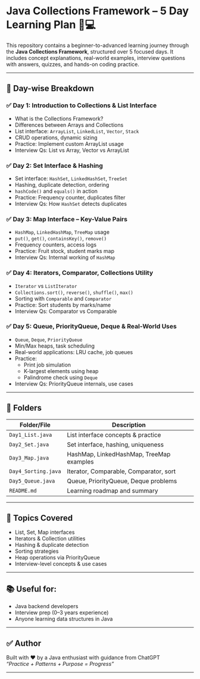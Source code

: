 # Java Collections Framework – 5 Day Learning Plan 🧠💻

This repository contains a beginner-to-advanced learning journey through the **Java Collections Framework**, structured over 5 focused days. It includes concept explanations, real-world examples, interview questions with answers, quizzes, and hands-on coding practice.

---

## 📅 Day-wise Breakdown

### ✅ **Day 1: Introduction to Collections & List Interface**
- What is the Collections Framework?
- Differences between Arrays and Collections
- List interface: `ArrayList`, `LinkedList`, `Vector`, `Stack`
- CRUD operations, dynamic sizing
- Practice: Implement custom ArrayList usage
- Interview Qs: List vs Array, Vector vs ArrayList

### ✅ **Day 2: Set Interface & Hashing**
- Set interface: `HashSet`, `LinkedHashSet`, `TreeSet`
- Hashing, duplicate detection, ordering
- `hashCode()` and `equals()` in action
- Practice: Frequency counter, duplicates filter
- Interview Qs: How `HashSet` detects duplicates

### ✅ **Day 3: Map Interface – Key-Value Pairs**
- `HashMap`, `LinkedHashMap`, `TreeMap` usage
- `put()`, `get()`, `containsKey()`, `remove()`
- Frequency counters, access logs
- Practice: Fruit stock, student marks map
- Interview Qs: Internal working of `HashMap`

### ✅ **Day 4: Iterators, Comparator, Collections Utility**
- `Iterator` vs `ListIterator`
- `Collections.sort()`, `reverse()`, `shuffle()`, `max()`
- Sorting with `Comparable` and `Comparator`
- Practice: Sort students by marks/name
- Interview Qs: Comparator vs Comparable

### ✅ **Day 5: Queue, PriorityQueue, Deque & Real-World Uses**
- `Queue`, `Deque`, `PriorityQueue`
- Min/Max heaps, task scheduling
- Real-world applications: LRU cache, job queues
- Practice:
  - Print job simulation
  - K-largest elements using heap
  - Palindrome check using `Deque`
- Interview Qs: PriorityQueue internals, use cases

---

## 📁 Folders

| Folder/File         | Description                                |
|---------------------|--------------------------------------------|
| `Day1_List.java`    | List interface concepts & practice         |
| `Day2_Set.java`     | Set interface, hashing, uniqueness         |
| `Day3_Map.java`     | HashMap, LinkedHashMap, TreeMap examples   |
| `Day4_Sorting.java` | Iterator, Comparable, Comparator, sort     |
| `Day5_Queue.java`   | Queue, PriorityQueue, Deque problems       |
| `README.md`         | Learning roadmap and summary               |

---

## 🧠 Topics Covered

- List, Set, Map interfaces
- Iterators & Collection utilities
- Hashing & duplicate detection
- Sorting strategies
- Heap operations via PriorityQueue
- Interview-level concepts & use cases

---

## 📚 Useful for:
- Java backend developers
- Interview prep (0–3 years experience)
- Anyone learning data structures in Java

---

## ✅ Author
Built with ❤️ by a Java enthusiast with guidance from ChatGPT  
_“Practice + Patterns + Purpose = Progress”_

---


